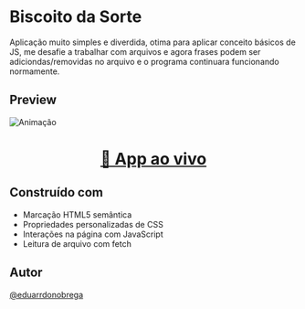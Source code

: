 # Biscoito da Sorte

Aplicação muito simples e diverdida, otima para aplicar conceito básicos de JS,
me desafie a trabalhar com arquivos e agora frases podem ser adiciondas/removidas no arquivo e o programa continuara funcionando normamente.

## Preview

![Animação](https://user-images.githubusercontent.com/87456011/210460632-23763882-71b8-4857-b381-661c12563d6b.gif)

<div align="center">

  <h1><a href="https://eduarrdonobrega.github.io/explorer-rocketseat/stage-05/biscoito-da-sorte/">👾 App ao vivo</a></h1>

</div>

## Construído com

-   Marcação HTML5 semântica
-   Propriedades personalizadas de CSS
-   Interações na página com JavaScript
-   Leitura de arquivo com fetch

## Autor

[@eduarrdonobrega](https://github.com/eduarrdonobrega)
